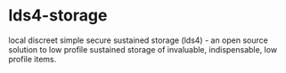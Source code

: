 # lds4-storage
local discreet simple secure sustained storage (lds4) - an open source solution to low profile sustained storage of invaluable, indispensable, low profile items.
